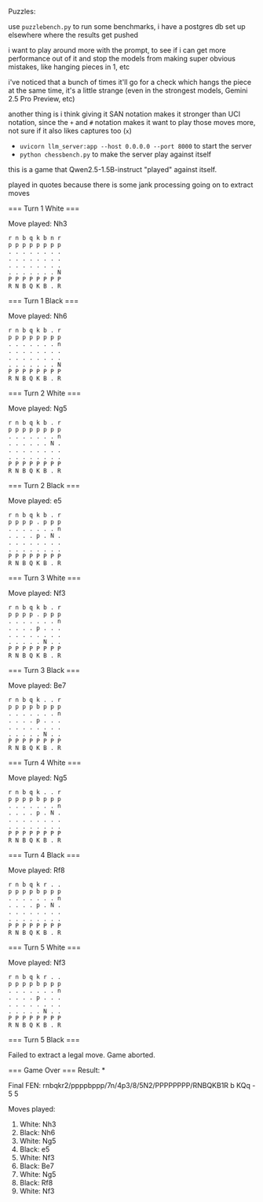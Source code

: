Puzzles:

use `puzzlebench.py` to run some benchmarks, i have a postgres db set up elsewhere where the results get pushed

i want to play around more with the prompt, to see if i can get more performance out of it and stop the models from making super obvious mistakes, like hanging pieces in 1, etc

i've noticed that a bunch of times it'll go for a check which hangs the piece at the same time, it's a little strange (even in the strongest models, Gemini 2.5 Pro Preview, etc)

another thing is i think giving it SAN notation makes it stronger than UCI notation, since the `+` and `#` notation makes it want to play those moves more, not sure if it also likes captures too (`x`)

- `uvicorn llm_server:app --host 0.0.0.0 --port 8000` to start the server
- `python chessbench.py` to make the server play against itself

this is a game that Qwen2.5-1.5B-instruct "played" against itself.

played in quotes because there is some jank processing going on to extract moves

=== Turn 1 White ===

Move played: Nh3
```
r n b q k b n r
p p p p p p p p
. . . . . . . .
. . . . . . . .
. . . . . . . .
. . . . . . . N
P P P P P P P P
R N B Q K B . R
```

=== Turn 1 Black ===

Move played: Nh6
```
r n b q k b . r
p p p p p p p p
. . . . . . . n
. . . . . . . .
. . . . . . . .
. . . . . . . N
P P P P P P P P
R N B Q K B . R
```

=== Turn 2 White ===

Move played: Ng5
```
r n b q k b . r
p p p p p p p p
. . . . . . . n
. . . . . . N .
. . . . . . . .
. . . . . . . .
P P P P P P P P
R N B Q K B . R
```

=== Turn 2 Black ===

Move played: e5
```
r n b q k b . r
p p p p . p p p
. . . . . . . n
. . . . p . N .
. . . . . . . .
. . . . . . . .
P P P P P P P P
R N B Q K B . R
```

=== Turn 3 White ===

Move played: Nf3
```
r n b q k b . r
p p p p . p p p
. . . . . . . n
. . . . p . . .
. . . . . . . .
. . . . . N . .
P P P P P P P P
R N B Q K B . R
```

=== Turn 3 Black ===

Move played: Be7
```
r n b q k . . r
p p p p b p p p
. . . . . . . n
. . . . p . . .
. . . . . . . .
. . . . . N . .
P P P P P P P P
R N B Q K B . R
```

=== Turn 4 White ===

Move played: Ng5
```
r n b q k . . r
p p p p b p p p
. . . . . . . n
. . . . p . N .
. . . . . . . .
. . . . . . . .
P P P P P P P P
R N B Q K B . R
```

=== Turn 4 Black ===

Move played: Rf8
```
r n b q k r . .
p p p p b p p p
. . . . . . . n
. . . . p . N .
. . . . . . . .
. . . . . . . .
P P P P P P P P
R N B Q K B . R
```

=== Turn 5 White ===

Move played: Nf3
```
r n b q k r . .
p p p p b p p p
. . . . . . . n
. . . . p . . .
. . . . . . . .
. . . . . N . .
P P P P P P P P
R N B Q K B . R
```

=== Turn 5 Black ===

Failed to extract a legal move. Game aborted.

=== Game Over ===
Result: *

Final FEN: rnbqkr2/ppppbppp/7n/4p3/8/5N2/PPPPPPPP/RNBQKB1R b KQq - 5 5

Moves played:
01. White: Nh3
02. Black: Nh6
03. White: Ng5
04. Black: e5
05. White: Nf3
06. Black: Be7
07. White: Ng5
08. Black: Rf8
09. White: Nf3
